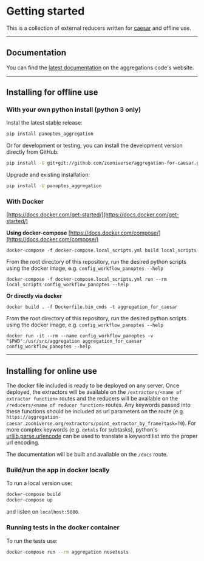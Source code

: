 # Getting started

This is a collection of external reducers written for [caesar](https://github.com/zooniverse/caesar) and offline use.

---

## Documentation
You can find the [latest documentation](https://aggregation-caesar.zooniverse.org/docs) on the aggregations code's website.

---

## Installing for offline use
### With your own python install (python 3 only)
Instal the latest stable release:
```bash
pip install panoptes_aggregation
```

Or for development or testing, you can install the development version directly from GitHub:
```bash
pip install -U git+git://github.com/zooniverse/aggregation-for-caesar.git
```

Upgrade and existing installation:
```bash
pip install -U panoptes_aggregation
```

### With Docker
[https://docs.docker.com/get-started/](https://docs.docker.com/get-started/)

**Using docker-compose** [https://docs.docker.com/compose/](https://docs.docker.com/compose/)
```
docker-compose -f docker-compose.local_scripts.yml build local_scripts
```
From the root directory of this repository, run the desired python scripts using the docker image, e.g. `config_workflow_panoptes --help`
```
docker-compose -f docker-compose.local_scripts.yml run --rm local_scripts config_workflow_panoptes --help

```
**Or directly via docker**
```
docker build . -f Dockerfile.bin_cmds -t aggregation_for_caesar
```
From the root directory of this repository, run the desired python scripts using the docker image, e.g. `config_workflow_panoptes --help`
```
docker run -it --rm --name config_workflow_panoptes -v "$PWD":/usr/src/aggregation aggregation_for_caesar config_workflow_panoptes --help
```

---

## Installing for online use
The docker file included is ready to be deployed on any server.  Once deployed, the extractors will be available on the `/extractors/<name of extractor function>` routes and the reducers will be available on the `/reducers/<name of reducer function>` routes.  Any keywords passed into these functions should be included as url parameters on the route (e.g. `https://aggregation-caesar.zooniverse.org/extractors/point_extractor_by_frame?task=T0`).  For more complex keywords (e.g. `detals` for subtasks), python's [urllib.parse.urlencode](https://docs.python.org/3/library/urllib.parse.html#urllib.parse.urlencode) can be used to translate a keyword list into the proper url encoding.

The documentation will be built and available on the `/docs` route.

### Build/run the app in docker locally
To run a local version use:
```bash
docker-compose build
docker-compose up
```
and listen on `localhost:5000`.

### Running tests in the docker container
To run the tests use:
```bash
docker-compose run --rm aggregation nosetests
```
